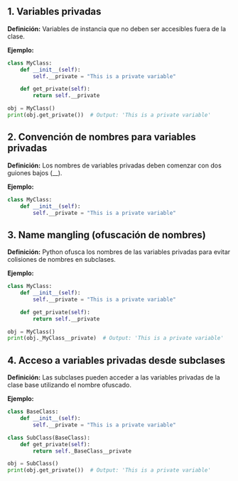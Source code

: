 ## 1. Variables privadas

**Definición:** Variables de instancia que no deben ser accesibles fuera de la clase.

**Ejemplo:**

```python
class MyClass:
    def __init__(self):
        self.__private = "This is a private variable"

    def get_private(self):
        return self.__private

obj = MyClass()
print(obj.get_private())  # Output: 'This is a private variable'
```

## 2. Convención de nombres para variables privadas

**Definición:** Los nombres de variables privadas deben comenzar con dos guiones bajos (\_\_).

**Ejemplo:**

```python
class MyClass:
    def __init__(self):
        self.__private = "This is a private variable"
```

## 3. Name mangling (ofuscación de nombres)

**Definición:** Python ofusca los nombres de las variables privadas para evitar colisiones de nombres en subclases.

**Ejemplo:**

```python
class MyClass:
    def __init__(self):
        self.__private = "This is a private variable"

    def get_private(self):
        return self.__private

obj = MyClass()
print(obj._MyClass__private)  # Output: 'This is a private variable'
```

## 4. Acceso a variables privadas desde subclases

**Definición:** Las subclases pueden acceder a las variables privadas de la clase base utilizando el nombre ofuscado.

**Ejemplo:**

```python
class BaseClass:
    def __init__(self):
        self.__private = "This is a private variable"

class SubClass(BaseClass):
    def get_private(self):
        return self._BaseClass__private

obj = SubClass()
print(obj.get_private())  # Output: 'This is a private variable'
```
